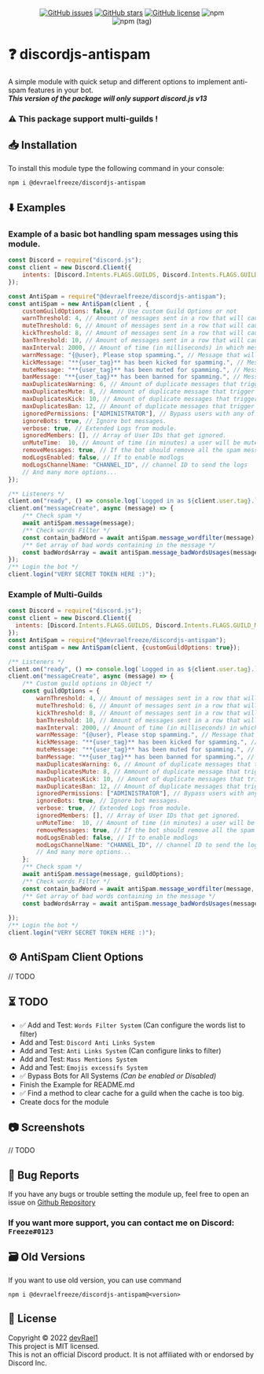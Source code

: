<p align="center"><a href="https://nodei.co/npm/@devraelfreeze/discordjs-antispam/"><img src="https://nodei.co/npm/@devraelfreeze/discordjs-antispam.png" alt=""></a></p>

<div align="center">
<a href="https://github.com/devRael1/discordjs-antispam/issues"><img alt="GitHub issues" src="https://img.shields.io/github/issues/devRael1/discordjs-antispam"></a>
<a href="https://github.com/devRael1/discordjs-antispam/stargazers"><img alt="GitHub stars" src="https://img.shields.io/github/stars/devRael1/discordjs-antispam"></a>
<a href="https://github.com/devRael1/discordjs-antispam/blob/master/MIT-LICENCE"><img alt="GitHub license" src="https://img.shields.io/github/license/devRael1/discordjs-antispam?color=red"></a>
<img alt="npm" src="https://img.shields.io/npm/dw/@devraelfreeze/discordjs-antispam?color=purple">
<br>
<img alt="npm (tag)" src="https://img.shields.io/npm/v/@devraelfreeze/discordjs-antispam/latest?color=yellow&label=%40devraelfreeze%2Fdiscordjs-antispam">
</div>

# ❓ discordjs-antispam


A simple module with quick setup and different options to implement anti-spam features in your bot.
<br>**_This version of the package will only support discord.js v13_**
<br>
### ⚠️ This package support multi-guilds !

## 📥 Installation

To install this module type the following command in your console:
```
npm i @devraelfreeze/discordjs-antispam
```

## ⬇️ Examples

### Example of a basic bot handling spam messages using this module.

```js
const Discord = require("discord.js");
const client = new Discord.Client({
    intents: [Discord.Intents.FLAGS.GUILDS, Discord.Intents.FLAGS.GUILD_MESSAGES],
});

const AntiSpam = require("@devraelfreeze/discordjs-antispam");
const antiSpam = new AntiSpam(client , {
    customGuildOptions: false, // Use custom Guild Options or not
    warnThreshold: 4, // Amount of messages sent in a row that will cause a warning.
    muteThreshold: 6, // Amount of messages sent in a row that will cause a mute
    kickThreshold: 8, // Amount of messages sent in a row that will cause a kick.
    banThreshold: 10, // Amount of messages sent in a row that will cause a ban.
    maxInterval: 2000, // Amount of time (in milliseconds) in which messages are considered spam.
    warnMessage: "{@user}, Please stop spamming.", // Message that will be sent in chat upon warning a user.
    kickMessage: "**{user_tag}** has been kicked for spamming.", // Message that will be sent in chat upon kicking a user.
    muteMessage: "**{user_tag}** has been muted for spamming.", // Message that will be sent in chat upon muting a user.
    banMessage: "**{user_tag}** has been banned for spamming.", // Message that will be sent in chat upon banning a user.
    maxDuplicatesWarning: 6, // Amount of duplicate messages that trigger a warning.
    maxDuplicatesMute: 8, // Ammount of duplicate message that trigger a mute.
    maxDuplicatesKick: 10, // Amount of duplicate messages that trigger a kick.
    maxDuplicatesBan: 12, // Amount of duplicate messages that trigger a ban.
    ignoredPermissions: ["ADMINISTRATOR"], // Bypass users with any of these permissions.
    ignoreBots: true, // Ignore bot messages.
    verbose: true, // Extended Logs from module.
    ignoredMembers: [], // Array of User IDs that get ignored.
    unMuteTime:  10, // Amount of time (in minutes) a user will be muted for.
    removeMessages: true, // If the bot should remove all the spam messages when taking action on a user!
    modLogsEnabled: false, // If to enable modlogs
    modLogsChannelName: "CHANNEL_ID", // channel ID to send the logs
    // And many more options...
});

/** Listeners */
client.on("ready", () => console.log(`Logged in as ${client.user.tag}.`));
client.on("messageCreate", async (message) => {
    /** Check spam */
    await antiSpam.message(message);
    /** Check words Filter */
    const contain_badWord = await antiSpam.message_wordfilter(message);
    /** Get array of bad words containing in the message */
    const badWordsArray = await antiSpam.message_badWordsUsages(message);
});
/** Login the bot */
client.login("VERY SECRET TOKEN HERE :)");
```

### Example of Multi-Guilds
```js
const Discord = require("discord.js");
const client = new Discord.Client({
  intents: [Discord.Intents.FLAGS.GUILDS, Discord.Intents.FLAGS.GUILD_MESSAGES],
});
const AntiSpam = require("@devraelfreeze/discordjs-antispam");
const antiSpam = new AntiSpam(client, {customGuildOptions: true});

/** Listeners */
client.on("ready", () => console.log(`Logged in as ${client.user.tag}.`));
client.on("messageCreate", async (message) => {
    /** Custom guild options in Object */
    const guildOptions = {
        warnThreshold: 4, // Amount of messages sent in a row that will cause a warning.
        muteThreshold: 6, // Amount of messages sent in a row that will cause a mute
        kickThreshold: 8, // Amount of messages sent in a row that will cause a kick.
        banThreshold: 10, // Amount of messages sent in a row that will cause a ban.
        maxInterval: 2000, // Amount of time (in milliseconds) in which messages are considered spam.
        warnMessage: "{@user}, Please stop spamming.", // Message that will be sent in chat upon warning a user.
        kickMessage: "**{user_tag}** has been kicked for spamming.", // Message that will be sent in chat upon kicking a user.
        muteMessage: "**{user_tag}** has been muted for spamming.", // Message that will be sent in chat upon muting a user.
        banMessage: "**{user_tag}** has been banned for spamming.", // Message that will be sent in chat upon banning a user.
        maxDuplicatesWarning: 6, // Amount of duplicate messages that trigger a warning.
        maxDuplicatesMute: 8, // Ammount of duplicate message that trigger a mute.
        maxDuplicatesKick: 10, // Amount of duplicate messages that trigger a kick.
        maxDuplicatesBan: 12, // Amount of duplicate messages that trigger a ban.
        ignoredPermissions: ["ADMINISTRATOR"], // Bypass users with any of these permissions.
        ignoreBots: true, // Ignore bot messages.
        verbose: true, // Extended Logs from module.
        ignoredMembers: [], // Array of User IDs that get ignored.
        unMuteTime:  10, // Amount of time (in minutes) a user will be muted for.
        removeMessages: true, // If the bot should remove all the spam messages when taking action on a user!
        modLogsEnabled: false, // If to enable modlogs
        modLogsChannelName: "CHANNEL_ID", // channel ID to send the logs
        // And many more options...
    };
    /** Check spam */
    await antiSpam.message(message, guildOptions);
    /** Check words Filter */
    const contain_badWord = await antiSpam.message_wordfilter(message, guildOptions);
    /** Get array of bad words containing in the message */
    const badWordsArray = await antiSpam.message_badWordsUsages(message);
    
});
/** Login the bot */
client.login("VERY SECRET TOKEN HERE :)");
```

## ⚙️ AntiSpam Client Options
// TODO


## ⏳ TODO

* ✅ Add and Test: `Words Filter System` (Can configure the words list to filter) 
* Add and Test: `Discord Anti Links System`
* Add and Test: `Anti Links System` (Can configure links to filter)
* Add and Test: `Mass Mentions System`
* Add and Test: `Emojis excessifs System`
* ✅ Bypass Bots for All Systems *(Can be enabled or Disabled)*
* Finish the Example for README.md
* ✅ Find a method to clear cache for a guild when the cache is too big.
* Create docs for the module

## 📷 Screenshots
// TODO

## 🐛 Bug Reports

If you have any bugs or trouble setting the module up, feel free to open an issue on [Github Repository](https://github.com/devRael1/discordjs-antispam)
<br>
### If you want more support, you can contact me on Discord: `Freeze#0123`

## 🗃️ Old Versions

If you want to use old version, you can use command
```
npm i @devraelfreeze/discordjs-antispam@<version>
```

## 📝 License

Copyright © 2022 [devRael1](https://github.com/devRael1)
<br>This project is MIT licensed.
<br>This is not an official Discord product. It is not affiliated with or endorsed by Discord Inc.